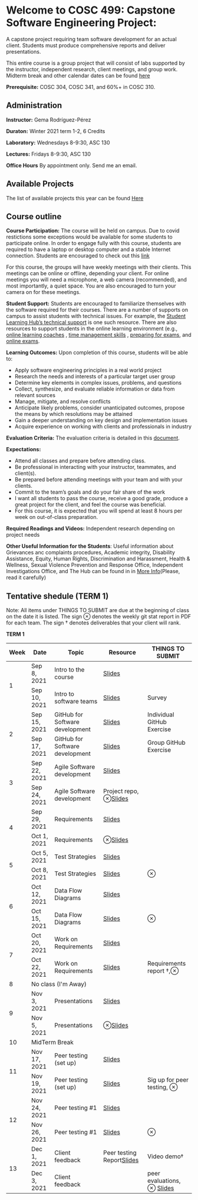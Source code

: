 # Welcome to COSC 499: Capstone Software Engineering Project: 
A capstone project requiring team software development for an actual client. Students must produce comprehensive reports and deliver presentations. 

This entire course is a group project that will consist of labs supported by the instructor, independent research, client meetings, and group work. Midterm break and other calendar dates can be found [here](http://okanagan.students.ubc.ca/calendar/)


**Prerequisite:** COSC 304, COSC 341, and 60%+ in COSC 310.

## Administration 
**Instructor:** Gema Rodríguez-Pérez

**Duraton:** Winter 2021 term 1-2, 6 Credits

**Laboratory:** Wednesdays 8-9:30, ASC 130

**Lectures:** Fridays 8-9:30, ASC 130

**Office Hours** By appointment only. Send me an email.


##  Available Projects 

The list of available projects this year can be found  [Here](projects.md)


## Course outline 
**Course Participation:** The course will be held on campus. Due to covid restictions some exceptions would be available for some students to participate online. In order to engage fully with this course, students are required to have a laptop or desktop computer and a stable Internet connection. Students are encouraged to check out this [link](https://keeplearning.ubc.ca/setting-up/)  

For this course, the groups will have weekly meetings with their clients. This meetings can be online or offline, depending your client. For online meetings you will need a microphone, a web camera (recommended), and most importantly, a quiet space. You are also encouraged to turn your camera on for these meetings.


**Student Support:** Students are encouraged to familiarize themselves with the software required for their courses. There are a number of supports on campus to assist students with technical issues. For example, the [Student Learning Hub’s technical support](https://students.ok.ubc.ca/academic-success/learning-hub/tech-support-for-online-learning/) is one such resource. There are also resources to support students in the online learning environment (e.g., [online learning coaches]( https://students.ok.ubc.ca/academic-success/learning-hub/online-learning-coaches/) , [time management skills](https://learningcommons.ubc.ca/student-toolkits/managing-your-time/) , [preparing for exams](https://learningcommons.ubc.ca/student-toolkits/preparing-for-exams/), and [online exams](https://learningcommons.ubc.ca/online-exams/).


**Learning Outcomes:** Upon completion of this course, students will be able to:
- Apply software engineering principles in a real world project
- Research the needs and interests of a particular target user group
- Determine key elements in complex issues, problems, and questions
- Collect, synthesize, and evaluate reliable information or data from relevant sources
- Manage, mitigate, and resolve conflicts
- Anticipate likely problems, consider unanticipated outcomes, propose the means by which resolutions may be
attained
- Gain a deeper understanding on key design and implementation issues
- Acquire experience on working with clients and professionals in industry

**Evaluation Criteria:** The evaluation criteria is detailed in this [document](EvaluationCriteria.md).

**Expectations:**
- Attend all classes and prepare before attending class.
- Be professional in interacting with your instructor, teammates, and client(s).
- Be prepared before attending meetings with your team and with your clients.
- Commit to the team’s goals and do your fair share of the work
- I want all students to pass the course, receive a good grade, produce a great project for the client, and feel the course was beneficial.
- For this course, it is expected that you will spend at least 8 hours per week on out-of-class preparation.

**Required Readings and Videos:** Independent research depending on project needs

**Other Useful Information for the Students**: Useful information about Grievances anc complaints procedures, Academic integrity, Disability Assistance, Equity, Human Rights, Discrimination and Harassment, Health & Wellness, Sexual Violence Prevention and Response Office, Independent Investigations Office, and The Hub can be found in in [More Info](MoreInformation.md)(Please, read it carefully)


## Tentative shedule (TERM 1)

Note: All items under THINGS TO SUBMIT are due at the beginning of class on the date it is listed. The sign ⊗ denotes the weekly git stat report in PDF for each team. The sign † denotes deliverables that your client will rank.

**TERM 1**
<table>
<thead>
  <tr>
    <th>Week </th>
    <th>Date</th>
    <th>Topic</th>
    <th>Resource</th>
    <th>THINGS TO SUBMIT</th>
  </tr>
</thead>
<tbody>
  <tr>
    <td rowspan="2"> 1</td>
    <td >Sep 8, 2021</td>
    <td >Intro to the course</td>
    <td ><a href="https://github.com/Gemarodri/Capstone499/blob/main/Slides/test.pptx">Slides</a></td>
   <td ></td>
  </tr>
  <tr>
    <td >Sep 10, 2021</td>
    <td >Intro to software teams</td>
    <td ><a href="https://github.com/Gemarodri/Capstone499/blob/main/Slides/test.pptx">Slides</a></td>
    <td >Survey</td>
  </tr>
  <tr>
    <td rowspan="2">2</td>
    <td >Sep 15, 2021</td>
    <td >GitHub for Software development</td>
    <td ><a href="https://github.com/Gemarodri/Capstone499/blob/main/Slides/test.pptx">Slides</a></td>
   <td >Individual GitHub Exercise</td>
  </tr>
  <tr>
    <td >Sep 17, 2021</td>
    <td >GitHub for Software development </td>
    <td ><a href="https://github.com/Gemarodri/Capstone499/blob/main/Slides/test.pptx">Slides</a></td>
    <td >Group GitHub Exercise</td>
  </tr>
  <tr>
    <td rowspan="2">3</td>
    <td >Sep 22, 2021</td>
    <td >Agile Software development</td>
    <td ><a href="https://github.com/Gemarodri/Capstone499/blob/main/Slides/test.pptx">Slides</a></td>
   <td ></td>
  </tr>
  <tr>
    <td >Sep 24, 2021</td>
    <td >Agile Software development </td>
    <td >Project repo, ⊗<a href="https://github.com/Gemarodri/Capstone499/blob/main/Slides/test.pptx">Slides</a></td>
    <td ></td>
  </tr>
    <tr>
    <td rowspan="2"> 4</td>
    <td >Sep 29, 2021</td>
    <td >Requirements</td>
   <td ><a href="https://github.com/Gemarodri/Capstone499/blob/main/Slides/test.pptx">Slides</a></td>
   <td ></td>
  </tr>
  <tr>
    <td >Oct 1, 2021</td>
    <td >Requirements</td>
    <td >⊗<a href="https://github.com/Gemarodri/Capstone499/blob/main/Slides/test.pptx">Slides</a></td>
    <td ></td>
  </tr>
  <tr>
    <td rowspan="2">5</td>
    <td >Oct 5, 2021</td>
    <td >Test Strategies</td>
    <td ><a href="https://github.com/Gemarodri/Capstone499/blob/main/Slides/test.pptx">Slides</a></td>
   <td ></td>
  </tr>
  <tr>
    <td >Oct 8, 2021</td>
    <td >Test Strategies</td>
    <td ><a href="https://github.com/Gemarodri/Capstone499/blob/main/Slides/test.pptx">Slides</a></td>
    <td >⊗</td>
  </tr>
  <tr>
    <td rowspan="2">6</td>
    <td >Oct 12, 2021</td>
    <td >Data Flow Diagrams</td>
    <td ><a href="https://github.com/Gemarodri/Capstone499/blob/main/Slides/test.pptx">Slides</a></td>
   <td ></td>
  </tr>
  <tr>
    <td >Oct 15, 2021</td>
    <td >Data Flow Diagrams</td>
    <td ><a href="https://github.com/Gemarodri/Capstone499/blob/main/Slides/test.pptx">Slides</a></td>
    <td >⊗</td>
  </tr>
  <tr>
    <td rowspan="2"> 7</td>
    <td >Oct 20, 2021</td>
    <td >Work on Requirements</td>
    <td ><a href="https://github.com/Gemarodri/Capstone499/blob/main/Slides/test.pptx">Slides</a></td>
   <td ></td>
  </tr>
  <tr>
    <td >Oct 22, 2021</td>
    <td >Work on Requirements</td>
    <td ><a href="https://github.com/Gemarodri/Capstone499/blob/main/Slides/test.pptx">Slides</a></td>
    <td >Requirements report †,⊗ </td>
  </tr>
  <td>8</td>
    <td colspan="4" >No class (I'm Away)</td>
  <tr>
    <td rowspan="2">9</td>
    <td >Nov 3, 2021</td>
    <td >Presentations</td>
    <td ><a href="https://github.com/Gemarodri/Capstone499/blob/main/Slides/test.pptx">Slides</a></td>
   <td ></td>
  </tr>
  <tr>
    <td >Nov 5, 2021</td>
    <td >Presentations</td>
    <td >⊗<a href="https://github.com/Gemarodri/Capstone499/blob/main/Slides/test.pptx">Slides</a></td>
    <td ></td>
  </tr>
  <tr>
    <td>10</td>
    <td colspan="4" >MidTerm Break</td>
  </tr>
  <tr>
    <td rowspan="2"> 11</td>
    <td >Nov 17, 2021</td>
    <td >Peer testing (set up)</td>
    <td ><a href="https://github.com/Gemarodri/Capstone499/blob/main/Slides/test.pptx">Slides</a></td>
   <td ></td>
  </tr>
  <tr>
    <td >Nov 19, 2021</td>
    <td >Peer testing (set up)</td>
    <td ><a href="https://github.com/Gemarodri/Capstone499/blob/main/Slides/test.pptx">Slides</a></td>
    <td >Sig up for peer testing, ⊗</td>
  </tr>
  <tr>
    <td rowspan="2">12</td>
    <td >Nov 24, 2021</td>
    <td >Peer testing #1</td>
    <td ><a href="https://github.com/Gemarodri/Capstone499/blob/main/Slides/test.pptx">Slides</a></td>
   <td ></td>
  </tr>
  <tr>
    <td >Nov 26, 2021</td>
    <td >Peer testing #1</td>
    <td ><a href="https://github.com/Gemarodri/Capstone499/blob/main/Slides/test.pptx">Slides</a></td>
    <td >⊗</td>
  </tr>
  <tr>
    <td rowspan="2">13</td>
    <td >Dec 1, 2021</td>
    <td >Client feedback</td>
    <td >Peer testing Report<a href="https://github.com/Gemarodri/Capstone499/blob/main/Slides/test.pptx">Slides</a></td>
   <td >Video demo†</td>
  </tr>
  <tr>
    <td >Dec 3, 2021</td>
    <td > Client feedback</td>
    <td ></td>
    <td >peer evaluations, ⊗ <a href="https://github.com/Gemarodri/Capstone499/blob/main/Slides/test.pptx">Slides</a></td>
 </tr>
 
</tbody>
</table>
